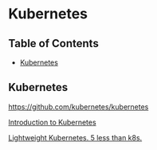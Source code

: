 # Kubernetes


## Table of Contents

  - [Kubernetes](#kubernetes)




## Kubernetes

https://github.com/kubernetes/kubernetes

[Introduction to Kubernetes ](https://www.digitalocean.com/community/tutorials/an-introduction-to-kubernetes)

[Lightweight Kubernetes. 5 less than k8s. ](https://github.com/rancher/k3s)
